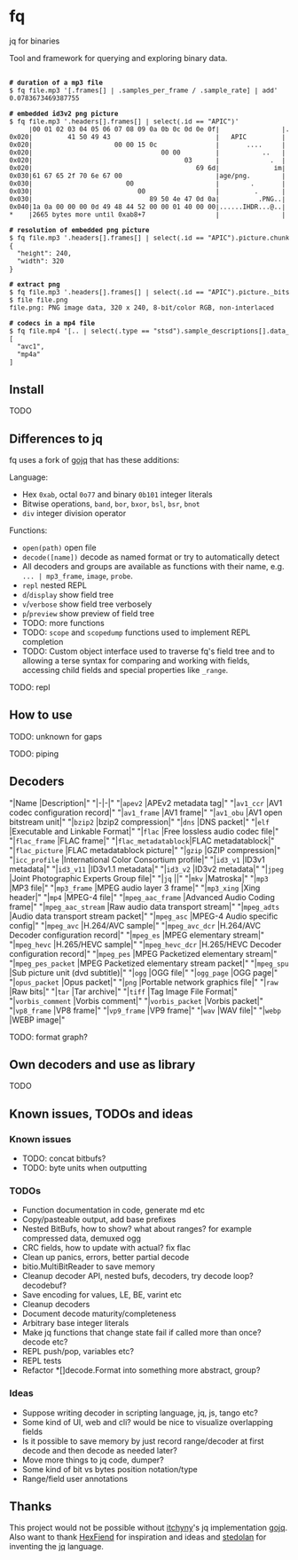 # fq

jq for binaries

Tool and framework for querying and exploring binary data.

##

<sub>
<pre sh>
<b># duration of a mp3 file</b> 
$ fq file.mp3 '[.frames[] | .samples_per_frame / .sample_rate] | add' 
0.0783673469387755
 
<b># embedded id3v2 png picture</b> 
$ fq file.mp3 '.headers[].frames[] | select(.id == "APIC")' 
     |00 01 02 03 04 05 06 07 08 09 0a 0b 0c 0d 0e 0f|                |.headers[0].frames[1]:
0x020|         41 50 49 43                           |   APIC         |  id: "APIC" (Attached picture)
0x020|                     00 00 15 0c               |       ....     |  size: 2700
0x020|                                 00 00         |           ..   | -flags:
0x020|                                       03      |             .  |  text_encoding: UTF-8 (3)
0x020|                                          69 6d|              im|  mime_type: "image/png"
0x030|61 67 65 2f 70 6e 67 00                        |age/png.        |
0x030|                        00                     |        .       |  picture_type: 0
0x030|                           00                  |         .      |  description: ""
0x030|                              89 50 4e 47 0d 0a|          .PNG..| -picture: png
0x040|1a 0a 00 00 00 0d 49 48 44 52 00 00 01 40 00 00|......IHDR...@..|
*    |2665 bytes more until 0xab8+7                  |                |
 
<b># resolution of embedded png picture</b> 
$ fq file.mp3 '.headers[].frames[] | select(.id == "APIC").picture.chunks[] | select(.type == "IHDR") | {width, height}' 
{
  "height": 240,
  "width": 320
}
 
<b># extract png</b> 
$ fq file.mp3 '.headers[].frames[] | select(.id == "APIC").picture._bits' > file.png 
$ file file.png 
file.png: PNG image data, 320 x 240, 8-bit/color RGB, non-interlaced
 
<b># codecs in a mp4 file</b> 
$ fq file.mp4 '[.. | select(.type == "stsd").sample_descriptions[].data_format]' 
[
  "avc1",
  "mp4a"
]
</pre>
</sub>

## Install

TODO

## Differences to jq

fq uses a fork of [gojq](https://github.com/itchyny/gojq) that has these additions:

Language:

- Hex `0xab`, octal `0o77` and binary `0b101` integer literals
- Bitwise operations, `band`, `bor`, `bxor`, `bsl`, `bsr`, `bnot`
- `div` integer division operator

Functions:

- `open(path)` open file
- `decode([name])` decode as named format or try to automatically detect
- All decoders and groups are available as functions with their name, e.g. `... | mp3_frame`, `image`, `probe`.
- `repl` nested REPL
- `d`/`display` show field tree
- `v`/`verbose` show field tree verbosely
- `p`/`preview` show preview of field tree
- TODO: more functions
- TODO: `scope` and `scopedump` functions used to implement REPL completion
- TODO: Custom object interface used to traverse fq's field tree and to allowing a terse
syntax for comparing and working with fields, accessing child fields and special properties like `_range`.

TODO: repl

## How to use

TODO: unknown for gaps

TODO: piping

## Decoders

[./decoders_markdown.jq]: sh-start

"|Name               |Description|"
"|-|-|"
"|`apev2`            |APEv2 metadata tag|"
"|`av1_ccr`          |AV1 codec configuration record|"
"|`av1_frame`        |AV1 frame|"
"|`av1_obu`          |AV1 open bitstream unit|"
"|`bzip2`            |bzip2 compression|"
"|`dns`              |DNS packet|"
"|`elf`              |Executable and Linkable Format|"
"|`flac`             |Free lossless audio codec file|"
"|`flac_frame`       |FLAC frame|"
"|`flac_metadatablock`|FLAC metadatablock|"
"|`flac_picture`     |FLAC metadatablock picture|"
"|`gzip`             |GZIP compression|"
"|`icc_profile`      |International Color Consortium profile|"
"|`id3_v1`           |ID3v1 metadata|"
"|`id3_v11`          |ID3v1.1 metadata|"
"|`id3_v2`           |ID3v2 metadata|"
"|`jpeg`             |Joint Photographic Experts Group file|"
"|`jq`               ||"
"|`mkv`              |Matroska|"
"|`mp3`              |MP3 file|"
"|`mp3_frame`        |MPEG audio layer 3 frame|"
"|`mp3_xing`         |Xing header|"
"|`mp4`              |MPEG-4 file|"
"|`mpeg_aac_frame`   |Advanced Audio Coding frame|"
"|`mpeg_aac_stream`  |Raw audio data transport stream|"
"|`mpeg_adts`        |Audio data transport stream packet|"
"|`mpeg_asc`         |MPEG-4 Audio specific config|"
"|`mpeg_avc`         |H.264/AVC sample|"
"|`mpeg_avc_dcr`     |H.264/AVC Decoder configuration record|"
"|`mpeg_es`          |MPEG elementary stream|"
"|`mpeg_hevc`        |H.265/HEVC sample|"
"|`mpeg_hevc_dcr`    |H.265/HEVC Decoder configuration record|"
"|`mpeg_pes`         |MPEG Packetized elementary stream|"
"|`mpeg_pes_packet`  |MPEG Packetized elementary stream packet|"
"|`mpeg_spu`         |Sub picture unit (dvd subtitle)|"
"|`ogg`              |OGG file|"
"|`ogg_page`         |OGG page|"
"|`opus_packet`      |Opus packet|"
"|`png`              |Portable network graphics file|"
"|`raw`              |Raw bits|"
"|`tar`              |Tar archive|"
"|`tiff`             |Tag Image File Format|"
"|`vorbis_comment`   |Vorbis comment|"
"|`vorbis_packet`    |Vorbis packet|"
"|`vp8_frame`        |VP8 frame|"
"|`vp9_frame`        |VP9 frame|"
"|`wav`              |WAV file|"
"|`webp`             |WEBP image|"

[#]: sh-end

TODO: format graph?

## Own decoders and use as library

TODO

## Known issues, TODOs and ideas

### Known issues

- TODO: concat bitbufs?
- TODO: byte units when outputting

### TODOs

- Function documentation in code, generate md etc
- Copy/pasteable output, add base prefixes
- Nested BitBufs, how to show? what about ranges? for example compressed data, demuxed ogg
- CRC fields, how to update with actual? fix flac
- Clean up panics, errors, better partial decode
- bitio.MultiBitReader to save memory
- Cleanup decoder API, nested bufs, decoders, try decode loop? decodebuf?
- Save encoding for values, LE, BE, varint etc
- Cleanup decoders
- Document decode maturity/completeness
- Arbitrary base integer literals
- Make jq functions that change state fail if called more than once? decode etc?
- REPL push/pop, variables etc?
- REPL tests
- Refactor *[]decode.Format into something more abstract, group?

### Ideas

- Suppose writing decoder in scripting language, jq, js, tango etc?
- Some kind of UI, web and cli? would be nice to visualize overlapping fields
- Is it possible to save memory by just record range/decoder at first decode and
then decode as needed later?
- Move more things to jq code, dumper?
- Some kind of bit vs bytes position notation/type
- Range/field user annotations

## Thanks

This project would not be possible without [itchyny](https://github.com/itchyny)'s
jq implementation [gojq](https://github.com/itchyny/gojq). Also want to thank
[HexFiend](https://github.com/HexFiend/HexFiend) for inspiration and ideas and
[stedolan](https://github.com/stedolan) for inventing the [jq](https://github.com/stedolan/jq)
language.

